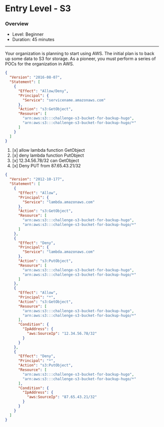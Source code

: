 # Entry Level - S3


### Overview
- Level: Beginner
- Duration: 45 minutes
----------------------------
Your organization is planning to start using AWS. The initial plan is to back up some data to S3 for storage. As a pioneer, you must perform a series of POCs for the organization in AWS.


```json
{
  "Version": "2016-08-07",
  "Statement": [
    {
      "Effect": "Allow/Deny",
      "Principal": {
        "Service": "servicename.amazonaws.com"
      },
      "Action": "s3:GetObject",
      "Resource": [
        "arn:aws:s3:::challenge-s3-bucket-for-backup-hugo",
        "arn:aws:s3:::challenge-s3-bucket-for-backup-hugo/*"
      ]
    }
  ]
}
```


1. [x] allow lambda function GetObject
2. [x] deny lambda function PutObject
3. [x] 12.34.56.78/32 can GetObject
4. [x] Deny PUT from 87.65.43.21/32


```json
{
  "Version": "2012-10-177",
  "Statement": [
    {
      "Effect": "Allow",
      "Principal": {
        "Service": "lambda.amazonaws.com"
      },
      "Action": "s3:GetObject",
      "Resource": [
        "arn:aws:s3:::challenge-s3-bucket-for-backup-hugo",
        "arn:aws:s3:::challenge-s3-bucket-for-backup-hugo/*"
      ]
    },
    {
      "Effect": "Deny",
      "Principal": {
        "Service": "lambda.amazonaws.com"
      },
      "Action": "s3:PutObject",
      "Resource": [
        "arn:aws:s3:::challenge-s3-bucket-for-backup-hugo",
        "arn:aws:s3:::challenge-s3-bucket-for-backup-hugo/*"
      ]
    },
    {
      "Effect": "Allow",
      "Principal": "*",
      "Action": "s3:GetObject",
      "Resource": [
        "arn:aws:s3:::challenge-s3-bucket-for-backup-hugo",
        "arn:aws:s3:::challenge-s3-bucket-for-backup-hugo/*"
      ],
      "Condition": {
        "IpAddress": {
          "aws:SourceIp": "12.34.56.78/32"
        }
      }
    },
    {
      "Effect": "Deny",
      "Principal": "*",
      "Action": "s3:PutObject",
      "Resource": [
        "arn:aws:s3:::challenge-s3-bucket-for-backup-hugo",
        "arn:aws:s3:::challenge-s3-bucket-for-backup-hugo/*"
      ],
      "Condition": {
        "IpAddress": {
          "aws:SourceIp": "87.65.43.21/32"
        }
      }
    }
  ]
}
```